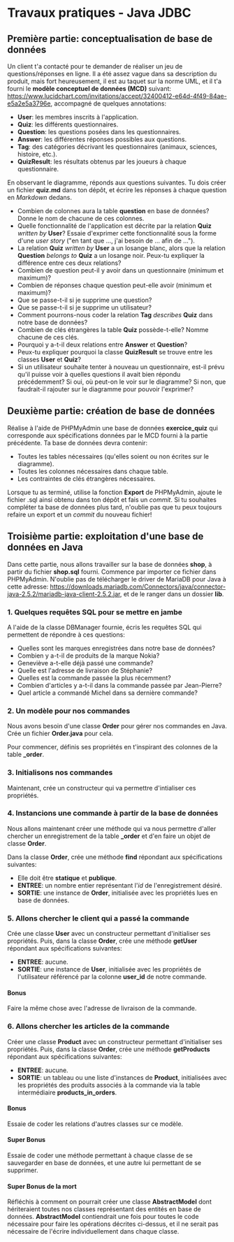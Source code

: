 # Travaux pratiques - Java JDBC
 
## Première partie: conceptualisation de base de données

Un client t'a contacté pour te demander de réaliser un jeu de questions/réponses en ligne. Il a été assez vague dans sa description du produit, mais fort heureusement, il est au taquet sur la norme UML, et il t'a fourni le **modèle conceptuel de données (MCD)** suivant: https://www.lucidchart.com/invitations/accept/32400412-e64d-4f49-84ae-e5a2e5a3796e, accompagné de quelques annotations:

- **User**: les membres inscrits à l'application.
- **Quiz**: les différents questionnaires.
- **Question**: les questions posées dans les questionnaires.
- **Answer**: les différentes réponses possibles aux questions.
- **Tag**: des catégories décrivant les questionnaires (animaux, sciences, histoire, etc.).
- **QuizResult**: les résultats obtenus par les joueurs à chaque questionnaire.

En observant le diagramme, réponds aux questions suivantes. Tu dois créer un fichier **quiz.md** dans ton dépôt, et écrire les réponses à chaque question en _Markdown_ dedans.

- Combien de colonnes aura la table **question** en base de données? Donne le nom de chacune de ces colonnes.
- Quelle fonctionnalité de l'application est décrite par la relation **Quiz** _written by_ **User**? Essaie d'exprimer cette fonctionnalité sous la forme d'une _user story_ ("en tant que ..., j'ai besoin de ... afin de ...").
- La relation **Quiz** _written by_ **User** a un losange blanc, alors que la relation **Question** _belongs to_ **Quiz** a un losange noir. Peux-tu expliquer la différence entre ces deux relations?
- Combien de question peut-il y avoir dans un questionnaire (minimum et maximum)?
- Combien de réponses chaque question peut-elle avoir (minimum et maximum)?
- Que se passe-t-il si je supprime une question?
- Que se passe-t-il si je supprime un utilisateur?
- Comment pourrons-nous coder la relation **Tag** _describes_ **Quiz** dans notre base de données?
- Combien de clés étrangères la table **Quiz** possède-t-elle? Nomme chacune de ces clés.
- Pourquoi y a-t-il deux relations entre **Answer** et **Question**?
- Peux-tu expliquer pourquoi la classe **QuizResult** se trouve entre les classes **User** et **Quiz**?
- Si un utilisateur souhaite tenter à nouveau un questionnaire, est-il prévu qu'il puisse voir à quelles questions il avait bien répondu précédemment? Si oui, où peut-on le voir sur le diagramme? Si non, que faudrait-il rajouter sur le diagramme pour pouvoir l'exprimer?

## Deuxième partie: création de base de données

Réalise à l'aide de PHPMyAdmin une base de données **exercice_quiz** qui corresponde aux spécifications données par le MCD fourni à la partie précédente. Ta base de données devra contenir:

- Toutes les tables nécessaires (qu'elles soient ou non écrites sur le diagramme).
- Toutes les colonnes nécessaires dans chaque table.
- Les contraintes de clés étrangères nécessaires.

Lorsque tu as terminé, utilise la fonction **Export** de PHPMyAdmin, ajoute le fichier .sql ainsi obtenu dans ton dépôt et fais un _commit_. Si tu souhaites compléter ta base de données plus tard, n'oublie pas que tu peux toujours refaire un export et un _commit_ du nouveau fichier!

## Troisième partie: exploitation d'une base de données en Java

Dans cette partie, nous allons travailler sur la base de données **shop**, à partir du fichier **shop.sql** fourni. Commence par importer ce fichier dans PHPMyAdmin. N'oublie pas de télécharger le driver de MariaDB pour Java à cette adresse: https://downloads.mariadb.com/Connectors/java/connector-java-2.5.2/mariadb-java-client-2.5.2.jar, et de le ranger dans un dossier **lib**.

### 1. Quelques requêtes SQL pour se mettre en jambe

A l'aide de la classe DBManager fournie, écris les requêtes SQL qui permettent de répondre à ces questions:

- Quelles sont les marques enregistrées dans notre base de données?
- Combien y a-t-il de produits de la marque Nokia?
- Geneviève a-t-elle déjà passé une commande?
- Quelle est l'adresse de livraison de Stéphanie?
- Quelles est la commande passée la plus récemment?
- Combien d'articles y a-t-il dans la commande passée par Jean-Pierre?
- Quel article a commandé Michel dans sa dernière commande?

### 2. Un modèle pour nos commandes

Nous avons besoin d'une classe **Order** pour gérer nos commandes en Java. Crée un fichier **Order.java** pour cela.

Pour commencer, définis ses propriétés en t'inspirant des colonnes de la table **_order**.

### 3. Initialisons nos commandes

Maintenant, crée un constructeur qui va permettre d'intialiser ces propriétés.

### 4. Instancions une commande à partir de la base de données

Nous allons maintenant créer une méthode qui va nous permettre d'aller chercher un enregistrement de la table **_order** et d'en faire un objet de classe **Order**.

Dans la classe **Order**, crée une méthode **find** répondant aux spécifications suivantes:

- Elle doit être **statique** et **publique**.
- **ENTREE**: un nombre entier représentant l'_id_ de l'enregistrement désiré.
- **SORTIE**: une instance de **Order**, initialisée avec les propriétés lues en base de données.

### 5. Allons chercher le client qui a passé la commande

Crée une classe **User** avec un constructeur permettant d'initialiser ses propriétés. Puis, dans la classe **Order**, crée une méthode **getUser** répondant aux spécifications suivantes:

- **ENTREE**: aucune.
- **SORTIE**: une instance de **User**, initialisée avec les propriétés de l'utilisateur référencé par la colonne **user_id** de notre commande.

#### Bonus

Faire la même chose avec l'adresse de livraison de la commande.

### 6. Allons chercher les articles de la commande

Créer une classe **Product** avec un constructeur permettant d'initialiser ses propriétés. Puis, dans la classe **Order**, crée une méthode **getProducts** répondant aux spécifications suivantes:

- **ENTREE**: aucune.
- **SORTIE**: un tableau ou une liste d'instances de **Product**, initialisées avec les propriétés des produits associés à la commande via la table intermédiaire **products_in_orders**.

#### Bonus

Essaie de coder les relations d'autres classes sur ce modèle.

#### Super Bonus

Essaie de coder une méthode permettant à chaque classe de se sauvegarder en base de données, et une autre lui permettant de se supprimer.

#### Super Bonus de la mort

Réfléchis à comment on pourrait créer une classe **AbstractModel** dont hériteraient toutes nos classes représentant des entités en base de données. **AbstractModel** contiendrait une fois pour toutes le code nécessaire pour faire les opérations décrites ci-dessus, et il ne serait pas nécessaire de l'écrire individuellement dans chaque classe.
